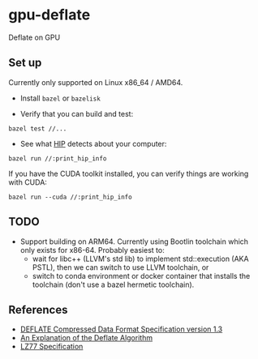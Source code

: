 # gpu-deflate

Deflate on GPU

## Set up

Currently only supported on Linux x86_64 / AMD64.

* Install `bazel` or `bazelisk`

* Verify that you can build and test:
```
bazel test //...
```

* See what [HIP](https://rocm-developer-tools.github.io/HIP/) detects about your computer:

```
bazel run //:print_hip_info
```

If you have the CUDA toolkit installed,
you can verify things are working with CUDA:

```
bazel run --cuda //:print_hip_info
```

## TODO

* Support building on ARM64. Currently using Bootlin
  toolchain which only exists for x86-64. Probably easiest
  to:
  *  wait for libc++ (LLVM's std lib) to implement
     std::execution (AKA PSTL), then we can switch to use
     LLVM toolchain, or
  *  switch to conda environment or docker container
     that installs the toolchain (don't use a bazel
     hermetic toolchain).


## References

* [DEFLATE Compressed Data Format Specification version 1.3](https://tools.ietf.org/html/rfc1951)
* [An Explanation of the Deflate Algorithm](https://zlib.net/feldspar.html)
* [LZ77 Specification](https://www.cs.duke.edu/courses/spring03/cps296.5/papers/ziv_lempel_1977_universal_algorithm.pdf)
